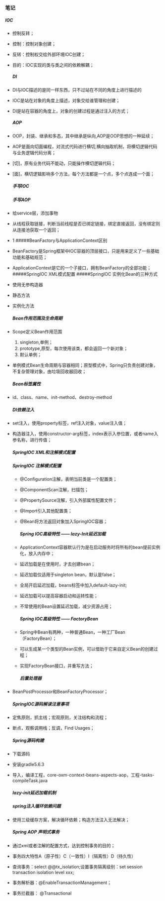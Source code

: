 ### 笔记

##### 		IOC

- 控制反转；

- 控制：控制对象创建；

- 反转：控制权交给外部环境IOC创建；

- 目的：IOC实现的类与类之间的依赖解耦；

  ##### DI
- DI与IOC描述的是同一样东西，只不过站在不同的角度上进行描述的

- IOC是站在对象的角度上描述，对象交给谁管理和创建；

- DI是站在容器的角度上，对象的创建过程是通过注入的方式；

  ##### AOP

- OOP，封装、继承和多态，其中继承是纵向,AOP是OOP思想的一种延续；

- AOP是面向切面编程，对流式代码进行横切,横向抽取机制，将横切逻辑代码与业务逻辑代码分离；

- [切]，原有业务代码不能动，只能操作横切逻辑代码；

- [面]，横切逻辑影响多个方法，每个方法都是一个点，多个点连成一个面；

  ##### 手写IOC

  ##### 手写AOP

- 给service层，添加事物

- 从线程获取链接，判断当前线程是否已绑定链接，绑定直接返回，没有绑定则从连接池获取一个返回；

- 1
  #####BeanFactory与ApplicationContext区别

- BeanFactory是Spring框架中IOC容器的顶层接口，只是用来定义了一些基础功能和基础规范；

- ApplicationContext是它的一个子接口，拥有BeanFactory的全部功能；
  #####SpringIOC XML模式配置
  #####SpringIOC 实例化Bean的三种方式

- 使用无参构造器

- 静态方法

- 实例化方法

  ##### Bean作用范围及生命周期

- Scope定义Bean作用范围
  1. singleton,单例；
  2. prototype,原型，每次使用该类，都会返回一个新对象；
  3. 默认单例；

- 单例模式Bean生命周期与容器相同；原型模式中，Spring只负责创建对象，不复杂管理对象，由垃圾回收器回收；

  ##### Bean标签属性

- id、class、name、init-method、destroy-method

  ##### DI依赖注入

- set注入，使用property标签，ref注入对象，value注入值；

- 构造器注入，使用constructor-arg标签，index表示入参位置，或者name入参名称，进行传值；

  ##### SpringIOC XML和注解模式配置

  ##### SpringIOC 注解模式配置

  - @Configuration注解，表明当前类是一个配置类；
  - @ComponentScan注解，扫描包；
  - @PropertySource注解，引入外部属性配置文件；
  - @Import引入其他配置类；
  - @Bean将方法返回对象加入SpringIOC容器；

    ##### Spring IOC高级特性 —— lazy-Init延迟加载

  - ApplicationContext容器默认行为是在启动服务时将所有的bean提前实例化，放入内存中；
  - 延迟加载是在使用时，才去创建bean；
  - 延迟加载仅适用于singleton bean，默认是false；
  - 全局开启延迟加载，beans标签中加入default-lazy-init;
  - 延迟加载可以提高容器启动和运转性能；
  - 不常使用的Bean设置延迟加载，减少资源占用；

    ##### Spring IOC高级特性 —— FactoryBean

  - Spring中Bean有两种，一种普通Bean，一种工厂Bean（FactoryBean）；
  - 可以生成某一个类型的Bean实例，可以借助于它来自定义Bean的创建过程；
  - 实现FactoryBean接口，并重写方法；

    ##### 后置处理器

- BeanPostProcessor和BeanFactoryProcessor；

  ##### SpringIOC源码解读注意事项

- 定焦原则，抓主线；宏观原则，关注结构和流程；

- 断点，观察调用栈；反调，Find Usages；

  ##### Spring源码构建

- 下载源码

- 安装gradle5.6.3

- 导入，编译工程，core-oxm-context-beans-aspects-aop，工程-tasks-compileTask.java

  ##### lazy-init延迟加载机制

  ##### spring注入循环依赖问题

- 使用三级缓存方案，解决循环依赖；构造方法注入无法解决；

  ##### Spring AOP 声明式事务

- 通过xml或者注解的配置方式，达到控制事务的目的；

- 事务四大特性A（原子性）C（一致性）I（隔离性）D（持久性）

- 查询事务：select @@tx_isolation;设置事务隔离级别：set session transaction isolation level xxx;

- 事务解析器：@EnableTransactionManagement；

- 事务拦截器： @Transactional

